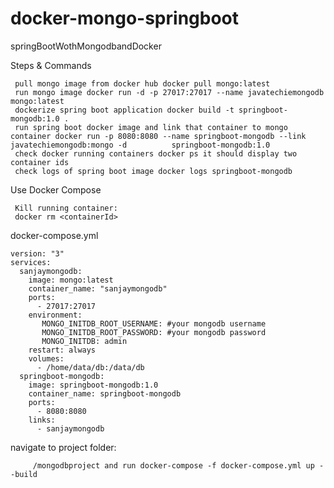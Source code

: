 # docker-mongo-springboot
springBootWothMongodbandDocker

  Steps & Commands

	 pull mongo image from docker hub docker pull mongo:latest
	 run mongo image docker run -d -p 27017:27017 --name javatechiemongodb mongo:latest
	 dockerize spring boot application docker build -t springboot-mongodb:1.0 .
	 run spring boot docker image and link that container to mongo container docker run -p 8080:8080 --name springboot-mongodb --link javatechiemongodb:mongo -d          springboot-mongodb:1.0
	 check docker running containers docker ps it should display two container ids
	 check logs of spring boot image docker logs springboot-mongodb
 
 
  Use Docker Compose
  
	 Kill running container:
	 docker rm <containerId>
  
  
  docker-compose.yml
  
	version: "3"
	services:
	  sanjaymongodb:
		image: mongo:latest
		container_name: "sanjaymongodb"
		ports:
		  - 27017:27017
		environment: 
		   MONGO_INITDB_ROOT_USERNAME: #your mongodb username
		   MONGO_INITDB_ROOT_PASSWORD: #your mongodb password
		   MONGO_INITDB: admin
		restart: always
		volumes:
		  - /home/data/db:/data/db
	  springboot-mongodb:
		image: springboot-mongodb:1.0
		container_name: springboot-mongodb
		ports:
		  - 8080:8080
		links:
		  - sanjaymongodb
		  
  navigate to project folder:
  
         /mongodbproject and run docker-compose -f docker-compose.yml up --build

